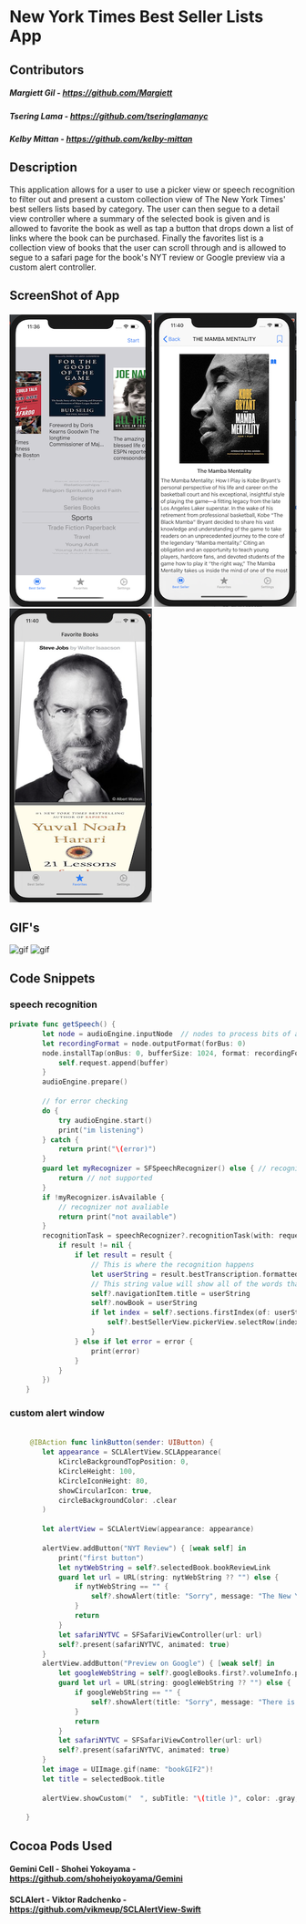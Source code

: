 # New York Times Best Seller Lists App

## Contributors
##### Margiett Gil - https://github.com/Margiett
##### Tsering Lama - https://github.com/tseringlamanyc
##### Kelby Mittan - https://github.com/kelby-mittan

## Description

This application allows for a user to use a picker view or speech recognition to filter out and present a custom collection view of The New York Times' best sellers lists based by category.
The user can then segue to a detail view controller where a summary of the selected book is given and is allowed to favorite the book
as well as tap a button that drops down a list of links where the book can be purchased. Finally the favorites list is a collection 
view of books that the user can scroll through and is allowed to segue to a safari page for the book's NYT review or Google preview via a custom 
alert controller.

## ScreenShot of App

![nytImage1](Images/nytImage1.2.png)
![nytImage2](Images/nytImage2.2.png)
![nytImage3](Images/nytImage3.2.png)

##  GIF's

![gif](Images/nytGIF1.1.gif)
![gif](Images/nytGIF2.1.gif)

## Code Snippets

### speech recognition
```swift
private func getSpeech() {
        let node = audioEngine.inputNode  // nodes to process bits of audio, singleton of incoming audio
        let recordingFormat = node.outputFormat(forBus: 0)
        node.installTap(onBus: 0, bufferSize: 1024, format: recordingFormat) { buffer, _ in
            self.request.append(buffer)
        }
        audioEngine.prepare()
        
        // for error checking
        do {
            try audioEngine.start()
            print("im listening")
        } catch {
            return print("\(error)")
        }
        guard let myRecognizer = SFSpeechRecognizer() else { // recognizer for locale
            return // not supported
        }
        if !myRecognizer.isAvailable {
            // recognizer not avaliable
            return print("not available")
        }
        recognitionTask = speechRecognizer?.recognitionTask(with: request, resultHandler: { [weak self] (result, error) in
            if result != nil {
                if let result = result {
                    // This is where the recognition happens
                    let userString = result.bestTranscription.formattedString
                    // This string value will show all of the words that have been said and recognized so far
                    self?.navigationItem.title = userString
                    self?.nowBook = userString
                    if let index = self?.sections.firstIndex(of: userString) {
                        self?.bestSellerView.pickerView.selectRow(index, inComponent: 0, animated: true)
                    }
                } else if let error = error {
                    print(error)
                }
            }
        })
    }
```
### custom alert window   
```swift
    
     @IBAction func linkButton(sender: UIButton) {
        let appearance = SCLAlertView.SCLAppearance(
            kCircleBackgroundTopPosition: 0,
            kCircleHeight: 100,
            kCircleIconHeight: 80,
            showCircularIcon: true,
            circleBackgroundColor: .clear
        )

        let alertView = SCLAlertView(appearance: appearance)

        alertView.addButton("NYT Review") { [weak self] in
            print("first button")
            let nytWebString = self?.selectedBook.bookReviewLink
            guard let url = URL(string: nytWebString ?? "") else {
                if nytWebString == "" {
                    self?.showAlert(title: "Sorry", message: "The New York Times has yet to review this book.")
                }
                return
            }
            let safariNYTVC = SFSafariViewController(url: url)
            self?.present(safariNYTVC, animated: true)
        }
        alertView.addButton("Preview on Google") { [weak self] in
            let googleWebString = self?.googleBooks.first?.volumeInfo.previewLink
            guard let url = URL(string: googleWebString ?? "") else {
                if googleWebString == "" {
                    self?.showAlert(title: "Sorry", message: "There is no preview of this book available on Google Books.")
                }
                return
            }
            let safariNYTVC = SFSafariViewController(url: url)
            self?.present(safariNYTVC, animated: true)
        }
        let image = UIImage.gif(name: "bookGIF2")!
        let title = selectedBook.title

        alertView.showCustom("  ", subTitle: "\(title )", color: .gray, icon: image)
        
    }
```
## Cocoa Pods Used
#### Gemini Cell - Shohei Yokoyama - https://github.com/shoheiyokoyama/Gemini
#### SCLAlert - Viktor Radchenko - https://github.com/vikmeup/SCLAlertView-Swift

